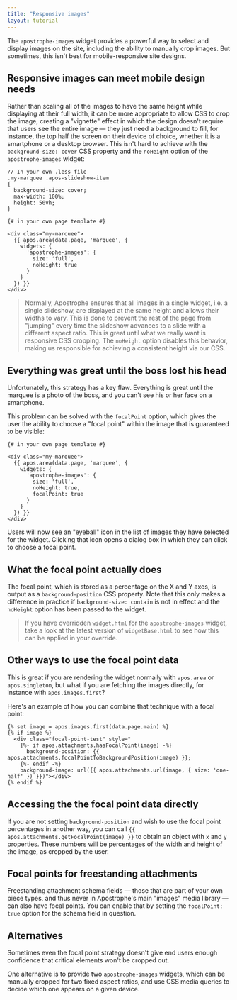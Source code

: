 ```yaml
---
title: "Responsive images"
layout: tutorial
---
```


The `apostrophe-images` widget provides a powerful way to select and display images on the site, including the ability to manually crop images. But sometimes, this isn't best for mobile-responsive site designs.

## Responsive images can meet mobile design needs

Rather than scaling all of the images to have the same height while displaying at their full width, it can be more appropriate to allow CSS to crop the image, creating a "vignette" effect in which the design doesn't require that users see the entire image — they just need a background to fill, for instance, the top half the screen on their device of choice, whether it is a smartphone or a desktop browser. This isn't hard to achieve with the `background-size: cover` CSS property and the `noHeight` option of the `apostrophe-images` widget:

```less
// In your own .less file
.my-marquee .apos-slideshow-item
{
  background-size: cover;
  max-width: 100%;
  height: 50vh;
}
```

```markup
{# in your own page template #}

<div class="my-marquee">
  {{ apos.area(data.page, 'marquee', {
    widgets: {
      'apostrophe-images': {
        size: 'full',
        noHeight: true
      }
    }
  }) }}
</div>
```

> Normally, Apostrophe ensures that all images in a single widget, i.e. a single slideshow, are displayed at the same height and allows their widths to vary. This is done to prevent the rest of the page from "jumping" every time the slideshow advances to a slide with a different aspect ratio. This is great until what we really want is responsive CSS cropping. The `noHeight` option disables this behavior, making us responsible for achieving a consistent height via our CSS.

## Everything was great until the boss lost his head

Unfortunately, this strategy has a key flaw. Everything is great until the marquee is a photo of the boss, and you can't see his or her face on a smartphone.

This problem can be solved with the `focalPoint` option, which gives the user the ability to choose a "focal point" within the image that is guaranteed to be visible:

```markup
{# in your own page template #}

<div class="my-marquee">
  {{ apos.area(data.page, 'marquee', {
    widgets: {
      'apostrophe-images': {
        size: 'full',
        noHeight: true,
        focalPoint: true
      }
    }
  }) }}
</div>
```

Users will now see an "eyeball" icon in the list of images they have selected for the widget. Clicking that icon opens a dialog box in which they can click to choose a focal point.

## What the focal point actually does

The focal point, which is stored as a percentage on the X and Y axes, is output as a `background-position` CSS property. Note that this only makes a difference in practice if `background-size: contain` is not in effect and the `noHeight` option has been passed to the widget.

> If you have overridden `widget.html` for the `apostrophe-images` widget, take a look at the latest version of `widgetBase.html` to see how this can be applied in your override.

## Other ways to use the focal point data

This is great if you are rendering the widget normally with `apos.area` or `apos.singleton`, but what if you are fetching the images directly, for instance with `apos.images.first`?

Here's an example of how you can combine that technique with a focal point:

```markup
{% set image = apos.images.first(data.page.main) %}
{% if image %}
  <div class="focal-point-test" style="
    {%- if apos.attachments.hasFocalPoint(image) -%}
      background-position: {{ apos.attachments.focalPointToBackgroundPosition(image) }};
    {%- endif -%}
    background-image: url({{ apos.attachments.url(image, { size: 'one-half' }) }})"></div>
{% endif %}
```

## Accessing the the focal point data directly

If you are not setting `background-position` and wish to use the focal point percentages in another way, you can call `{{ apos.attachments.getFocalPoint(image) }}` to obtain an object with `x` and `y` properties. These numbers will be percentages of the width and height of the image, as cropped by the user.

## Focal points for freestanding attachments

Freestanding attachment schema fields — those that are part of your own piece types, and thus never in Apostrophe's main "images" media library — can also have focal points. You can enable that by setting the `focalPoint: true` option for the schema field in question.

## Alternatives

Sometimes even the focal point strategy doesn't give end users enough confidence that critical elements won't be cropped out.

One alternative is to provide two `apostrophe-images` widgets, which can be manually cropped for two fixed aspect ratios, and use CSS media queries to decide which one appears on a given device.
